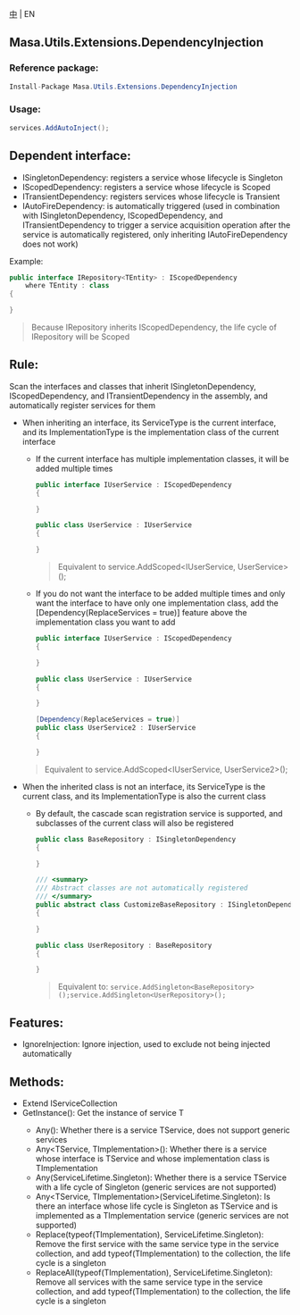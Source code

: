 [中](README.zh-CN.md) | EN

## Masa.Utils.Extensions.DependencyInjection

### Reference package:

````c#
Install-Package Masa.Utils.Extensions.DependencyInjection
````
### Usage:

````C#
services.AddAutoInject();
````

## Dependent interface:

* ISingletonDependency: registers a service whose lifecycle is Singleton
* IScopedDependency: registers a service whose lifecycle is Scoped
* ITransientDependency: registers services whose lifecycle is Transient
* IAutoFireDependency: is automatically triggered (used in combination with ISingletonDependency, IScopedDependency, and ITransientDependency to trigger a service acquisition operation after the service is automatically registered, only inheriting IAutoFireDependency does not work)

Example:

````c#
public interface IRepository<TEntity> : IScopedDependency
    where TEntity : class
{

}
````

> Because IRepository<TEntity> inherits IScopedDependency, the life cycle of IRepository<TEntity> will be Scoped

## Rule:

Scan the interfaces and classes that inherit ISingletonDependency, IScopedDependency, and ITransientDependency in the assembly, and automatically register services for them

* When inheriting an interface, its ServiceType is the current interface, and its ImplementationType is the implementation class of the current interface
   * If the current interface has multiple implementation classes, it will be added multiple times

     ```` C#
     public interface IUserService : IScopedDependency
     {

     }

     public class UserService : IUserService
     {

     }
     ````
     > Equivalent to service.AddScoped<IUserService, UserService>();

   * If you do not want the interface to be added multiple times and only want the interface to have only one implementation class, add the [Dependency(ReplaceServices = true)] feature above the implementation class you want to add

      ```` C#
      public interface IUserService : IScopedDependency
      {

      }

      public class UserService : IUserService
      {

      }

      [Dependency(ReplaceServices = true)]
      public class UserService2 : IUserService
      {

      }
      ````
  > Equivalent to service.AddScoped<IUserService, UserService2>();

* When the inherited class is not an interface, its ServiceType is the current class, and its ImplementationType is also the current class
   * By default, the cascade scan registration service is supported, and subclasses of the current class will also be registered

     ```` C#
     public class BaseRepository : ISingletonDependency
     {

     }

     /// <summary>
     /// Abstract classes are not automatically registered
     /// </summary>
     public abstract class CustomizeBaseRepository : ISingletonDependency
     {

     }

     public class UserRepository : BaseRepository
     {

     }
     ````

     > Equivalent to: `service.AddSingleton<BaseRepository>();service.AddSingleton<UserRepository>();`

## Features:

* IgnoreInjection: Ignore injection, used to exclude not being injected automatically

## Methods:

* Extend IServiceCollection
* GetInstance<TService>(): Get the instance of service T
    * Any<TService>(): Whether there is a service TService, does not support generic services
    * Any<TService, TImplementation>(): Whether there is a service whose interface is TService and whose implementation class is TImplementation
    * Any<TService>(ServiceLifetime.Singleton): Whether there is a service TService with a life cycle of Singleton (generic services are not supported)
    * Any<TService, TImplementation>(ServiceLifetime.Singleton): Is there an interface whose life cycle is Singleton as TService and is implemented as a TImplementation service (generic services are not supported)
    * Replace<TService>(typeof(TImplementation), ServiceLifetime.Singleton): Remove the first service with the same service type in the service collection, and add typeof(TImplementation) to the collection, the life cycle is a singleton
    * ReplaceAll<TService>(typeof(TImplementation), ServiceLifetime.Singleton): Remove all services with the same service type in the service collection, and add typeof(TImplementation) to the collection, the life cycle is a singleton